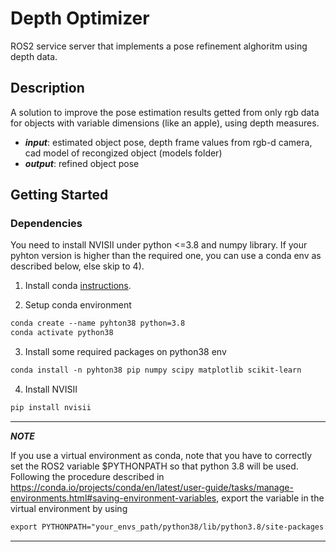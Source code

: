 # Depth Optimizer
ROS2 service server that implements a pose refinement alghoritm using depth data.

## Description
A solution to improve the pose estimation results getted from only rgb data for objects with variable dimensions (like an apple), using depth measures.  
* ***input***: estimated object pose, depth frame values from rgb-d camera, cad model of recongized object (models folder)
* ***output***: refined object pose 

## Getting Started

### Dependencies
You need to install NVISII under python <=3.8 and numpy library. If your pyhton version is higher than the required one, you can use a conda env as described below, else skip to 4).

1) Install conda [instructions](https://docs.conda.io/projects/conda/en/latest/user-guide/install/linux.html).

2) Setup conda environment 
```diff
conda create --name pyhton38 python=3.8
conda activate python38
```

3) Install some required packages on python38 env
```diff
conda install -n pyhton38 pip numpy scipy matplotlib scikit-learn
```

4) Install NVISII
```diff
pip install nvisii
```

---
***NOTE***

If you use a virtual environment as conda, note that you have to correctly set the ROS2 variable $PYTHONPATH so that python 3.8 will be used. Following the procedure described in https://conda.io/projects/conda/en/latest/user-guide/tasks/manage-environments.html#saving-environment-variables, export the variable in the virtual environment by using
```diff
export PYTHONPATH="your_envs_path/python38/lib/python3.8/site-packages:$PYTHONPATH"
```

---
